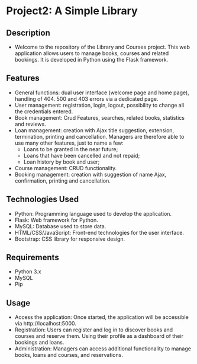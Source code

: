 # Project2: A Simple Library

## Description
- Welcome to the repository of the Library and Courses project. This web application allows users to manage books, courses and related bookings. It is developed in Python using the Flask framework.

## Features
- General functions: dual user interface (welcome page and home page), handling of 404. 500 and 403 errors via a dedicated page.
- User management: registration, login, logout, possibility to change all the credentials entered.
- Book management: Crud Features, searches, related books, statistics and reviews.
- Loan management: creation with Ajax title suggestion, extension, termination, printing and cancellation. Managers are therefore able to use many other features, just to name a few: 
  - Loans to be granted in the near future;
  - Loans that have been cancelled and not repaid;
  - Loan history by book and user;
- Course management: CRUD functionality.
- Booking management: creation with suggestion of name Ajax, confirmation, printing and cancellation.

## Technologies Used
- Python: Programming language used to develop the application.
- Flask: Web framework for Python.
- MySQL: Database used to store data.
- HTML/CSS/JavaScript: Front-end technologies for the user interface.
- Bootstrap: CSS library for responsive design.

## Requirements
- Python 3.x
- MySQL
- Pip

## Usage
- Access the application: Once started, the application will be accessible via http://localhost:5000.
- Registration: Users can register and log in to discover books and courses and reserve them. Using their profile as a dashboard of their bookings and loans.
- Administration: Managers can access additional functionality to manage books, loans and courses, and reservations.
